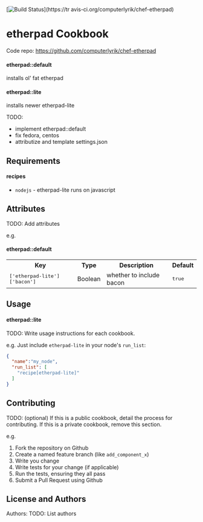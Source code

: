 [![Build Status](https://travis-ci.org/computerlyrik/chef-etherpad.png?branch=master)](https://tr
avis-ci.org/computerlyrik/chef-etherpad)

etherpad Cookbook
======================

Code repo: https://github.com/computerlyrik/chef-etherpad

#### etherpad::default
installs ol' fat etherpad

#### etherpad::lite
installs newer etherpad-lite

TODO:
* implement etherpad::default
* fix fedora, centos
* attributize and template settings.json

Requirements
------------
#### recipes
- `nodejs` - etherpad-lite runs on javascript

Attributes
----------
TODO: Add attributes

e.g.
#### etherpad::default
<table>
  <tr>
    <th>Key</th>
    <th>Type</th>
    <th>Description</th>
    <th>Default</th>
  </tr>
  <tr>
    <td><tt>['etherpad-lite']['bacon']</tt></td>
    <td>Boolean</td>
    <td>whether to include bacon</td>
    <td><tt>true</tt></td>
  </tr>
</table>

Usage
-----
#### etherpad::lite
TODO: Write usage instructions for each cookbook.

e.g.
Just include `etherpad-lite` in your node's `run_list`:

```json
{
  "name":"my_node",
  "run_list": [
    "recipe[etherpad-lite]"
  ]
}
```

Contributing
------------
TODO: (optional) If this is a public cookbook, detail the process for contributing. If this is a private cookbook, remove this section.

e.g.
1. Fork the repository on Github
2. Create a named feature branch (like `add_component_x`)
3. Write you change
4. Write tests for your change (if applicable)
5. Run the tests, ensuring they all pass
6. Submit a Pull Request using Github

License and Authors
-------------------
Authors: TODO: List authors

